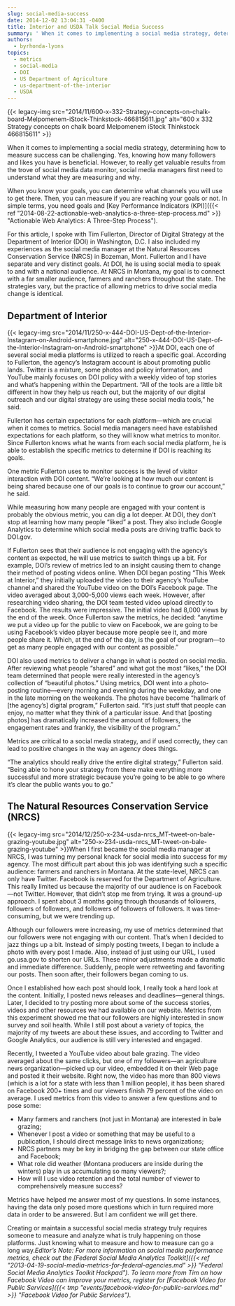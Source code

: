 ```yaml
---
slug: social-media-success
date: 2014-12-02 13:04:31 -0400
title: Interior and USDA Talk Social Media Success
summary: ' When it comes to implementing a social media strategy, determining how to measure success can be challenging. Yes, knowing how many followers and likes you have is beneficial. However, to really get valuable results from the trove of social'
authors:
  - byrhonda-lyons
topics:
  - metrics
  - social-media
  - DOI
  - US Department of Agriculture
  - us-department-of-the-interior
  - USDA
---
```


{{< legacy-img src="2014/11/600-x-332-Strategy-concepts-on-chalk-board-Melpomenem-iStock-Thinkstock-466815611.jpg" alt="600 x 332 Strategy concepts on chalk board Melpomenem iStock Thinkstock 466815611" >}}

When it comes to implementing a social media strategy, determining how to measure success can be challenging. Yes, knowing how many followers and likes you have is beneficial. However, to really get valuable results from the trove of social media data monitor, social media managers first need to understand what they are measuring and why.

When you know your goals, you can determine what channels you will use to get there. Then, you can measure if you are reaching your goals or not. In simple terms, you need goals and [Key Performance Indicators (KPI)]({{< ref "2014-08-22-actionable-web-analytics-a-three-step-process.md" >}} "Actionable Web Analytics: A Three-Step Process").

For this article, I spoke with Tim Fullerton, Director of Digital Strategy at the Department of Interior (DOI) in Washington, D.C. I also included my experiences as the social media manager at the Natural Resources Conservation Service (NRCS) in Bozeman, Mont. Fullerton and I have separate and very distinct goals. At DOI, he is using social media to speak to and with a national audience. At NRCS in Montana, my goal is to connect with a far smaller audience, farmers and ranchers throughout the state. The strategies vary, but the practice of allowing metrics to drive social media change is identical.

## Department of Interior

{{< legacy-img src="2014/11/250-x-444-DOI-US-Dept-of-the-Interior-Instagram-on-Android-smartphone.jpg" alt="250-x-444-DOI-US-Dept-of-the-Interior-Instagram-on-Android-smartphone" >}}At DOI, each one of several social media platforms is utilized to reach a specific goal. According to Fullerton, the agency’s Instagram account is about promoting public lands. Twitter is a mixture, some photos and policy information, and YouTube mainly focuses on DOI policy with a weekly video of top stories and what’s happening within the Department. “All of the tools are a little bit different in how they help us reach out, but the majority of our digital outreach and our digital strategy are using these social media tools,” he said.

Fullerton has certain expectations for each platform—which are crucial when it comes to metrics. Social media managers need have established expectations for each platform, so they will know what metrics to monitor. Since Fullerton knows what he wants from each social media platform, he is able to establish the specific metrics to determine if DOI is reaching its goals.

One metric Fullerton uses to monitor success is the level of visitor interaction with DOI content. “We’re looking at how much our content is being shared because one of our goals is to continue to grow our account,” he said.

While measuring how many people are engaged with your content is probably the obvious metric, you can dig a lot deeper. At DOI, they don’t stop at learning how many people “liked” a post. They also include Google Analytics to determine which social media posts are driving traffic back to DOI.gov.

If Fullerton sees that their audience is not engaging with the agency’s content as expected, he will use metrics to switch things up a bit. For example, DOI’s review of metrics led to an insight causing them to change their method of posting videos online. When DOI began posting “This Week at Interior,” they initially uploaded the video to their agency’s YouTube channel and shared the YouTube video on the DOI’s Facebook page. The video averaged about 3,000-5,000 views each week. However, after researching video sharing, the DOI team tested video upload directly to Facebook. The results were impressive. The initial video had 8,000 views by the end of the week. Once Fullerton saw the metrics, he decided: “anytime we put a video up for the public to view on Facebook, we are going to be using Facebook’s video player because more people see it, and more people share it. Which, at the end of the day, is the goal of our program—to get as many people engaged with our content as possible.”

DOI also used metrics to deliver a change in what is posted on social media. After reviewing what people “shared” and what got the most “likes,” the DOI team determined that people were really interested in the agency’s collection of “beautiful photos.” Using metrics, DOI went into a photo-posting routine—every morning and evening during the weekday, and one in the late morning on the weekends. The photos have become “hallmark of [the agency’s] digital program,” Fullerton said. “It’s just stuff that people can enjoy, no matter what they think of a particular issue. And that [posting photos] has dramatically increased the amount of followers, the engagement rates and frankly, the visibility of the program.”

Metrics are critical to a social media strategy, and if used correctly, they can lead to positive changes in the way an agency does things.

“The analytics should really drive the entire digital strategy,” Fullerton said. “Being able to hone your strategy from there make everything more successful and more strategic because you’re going to be able to go where it’s clear the public wants you to go.”

## The Natural Resources Conservation Service (NRCS)

{{< legacy-img src="2014/12/250-x-234-usda-nrcs\_MT-tweet-on-bale-grazing-youtube.jpg" alt="250-x-234-usda-nrcs\_MT-tweet-on-bale-grazing-youtube" >}}When I first became the social media manager at NRCS, I was turning my personal knack for social media into success for my agency. The most difficult part about this job was identifying such a specific audience: farmers and ranchers in Montana. At the state-level, NRCS can only have Twitter. Facebook is reserved for the Department of Agriculture. This really limited us because the majority of our audience is on Facebook—not Twitter. However, that didn’t stop me from trying. It was a ground-up approach. I spent about 3 months going through thousands of followers, followers of followers, and followers of followers of followers. It was time-consuming, but we were trending up.

Although our followers were increasing, my use of metrics determined that our followers were not engaging with our content. That’s when I decided to jazz things up a bit. Instead of simply posting tweets, I began to include a photo with every post I made. Also, instead of just using our URL, I used go.usa.gov to shorten our URLs. These minor adjustments made a dramatic and immediate difference. Suddenly, people were retweeting and favoriting our posts. Then soon after, their followers began coming to us.

Once I established how each post should look, I really took a hard look at the content. Initially, I posted news releases and deadlines—general things. Later, I decided to try posting more about some of the success stories, videos and other resources we had available on our website. Metrics from this experiment showed me that our followers are highly interested in snow survey and soil health. While I still post about a variety of topics, the majority of my tweets are about these issues, and according to Twitter and Google Analytics, our audience is still very interested and engaged.

Recently, I tweeted a YouTube video about bale grazing. The video averaged about the same clicks, but one of my followers—an agriculture news organization—picked up our video, embedded it on their Web page and posted it their website. Right now, the video has more than 800 views (which is a lot for a state with less than 1 million people), it has been shared on Facebook 200+ times and our viewers finish 79 percent of the video on average. I used metrics from this video to answer a few questions and to pose some:

  * Many farmers and ranchers (not just in Montana) are interested in bale grazing;
  * Whenever I post a video or something that may be useful to a publication, I should direct message links to news organizations;
  * NRCS partners may be key in bridging the gap between our state office and Facebook;
  * What role did weather (Montana producers are inside during the winters) play in us accumulating so many viewers?;
  * How will I use video retention and the total number of viewer to comprehensively measure success?

Metrics have helped me answer most of my questions. In some instances, having the data only posed more questions which in turn required more data in order to be answered. But I am confident we will get there.

Creating or maintain a successful social media strategy truly requires someone to measure and analyze what is truly happening on those platforms. Just knowing what to measure and how to measure can go a long way._Editor&#8217;s Note: For more information on social media performance metrics, check out the [Federal Social Media Analytics Toolkit]({{< ref "2013-04-19-social-media-metrics-for-federal-agencies.md" >}} "Federal Social Media Analytics Toolkit Hackpad"). To learn more from Tim on how Facebook Video can improve your metrics, register for [Facebook Video for Public Services]({{< tmp "events/facebook-video-for-public-services.md" >}} "Facebook Video for Public Services")._